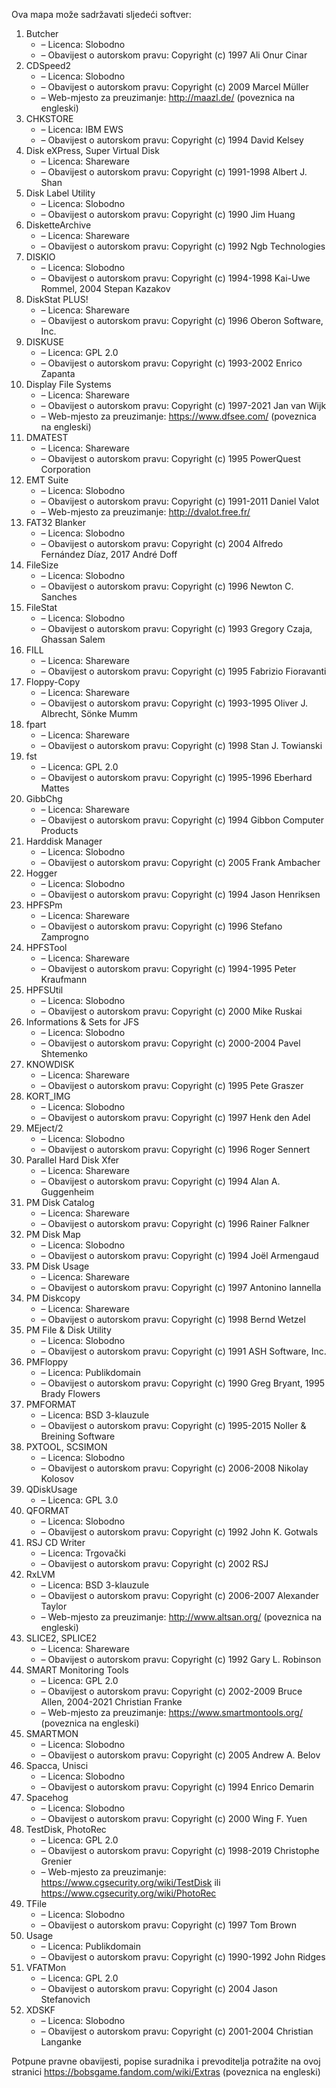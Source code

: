 ﻿Ova mapa može sadržavati sljedeći softver:

1. Butcher
   - – Licenca: Slobodno
   - – Obavijest o autorskom pravu: Copyright (c) 1997 Ali Onur Cinar
2. CDSpeed2
   - – Licenca: Slobodno
   - – Obavijest o autorskom pravu: Copyright (c) 2009 Marcel Müller
   - – Web-mjesto za preuzimanje: http://maazl.de/ (poveznica na engleski)
3. CHKSTORE
   - – Licenca: IBM EWS
   - – Obavijest o autorskom pravu: Copyright (c) 1994 David Kelsey
4. Disk eXPress, Super Virtual Disk
   - – Licenca: Shareware
   - – Obavijest o autorskom pravu: Copyright (c) 1991-1998 Albert J. Shan
5. Disk Label Utility
   - – Licenca: Slobodno
   - – Obavijest o autorskom pravu: Copyright (c) 1990 Jim Huang
6. DisketteArchive
   - – Licenca: Shareware
   - – Obavijest o autorskom pravu: Copyright (c) 1992 Ngb Technologies
7. DISKIO
   - – Licenca: Slobodno
   - – Obavijest o autorskom pravu: Copyright (c) 1994-1998 Kai-Uwe Rommel, 2004 Stepan Kazakov
8. DiskStat PLUS!
   - – Licenca: Shareware
   - – Obavijest o autorskom pravu: Copyright (c) 1996 Oberon Software, Inc.
9. DISKUSE
   - – Licenca: GPL 2.0
   - – Obavijest o autorskom pravu: Copyright (c) 1993-2002 Enrico Zapanta
10. Display File Systems
    - – Licenca: Shareware
    - – Obavijest o autorskom pravu: Copyright (c) 1997-2021 Jan van Wijk
    - – Web-mjesto za preuzimanje: https://www.dfsee.com/ (poveznica na engleski)
11. DMATEST
    - – Licenca: Shareware
    - – Obavijest o autorskom pravu: Copyright (c) 1995 PowerQuest Corporation
12. EMT Suite
    - – Licenca: Slobodno
    - – Obavijest o autorskom pravu: Copyright (c) 1991-2011 Daniel Valot
    - – Web-mjesto za preuzimanje: http://dvalot.free.fr/
13. FAT32 Blanker
    - – Licenca: Slobodno
    - – Obavijest o autorskom pravu: Copyright (c) 2004 Alfredo Fernández Díaz, 2017 André Doff
14. FileSize
    - – Licenca: Slobodno
    - – Obavijest o autorskom pravu: Copyright (c) 1996 Newton C. Sanches
15. FileStat
    - – Licenca: Slobodno
    - – Obavijest o autorskom pravu: Copyright (c) 1993 Gregory Czaja, Ghassan Salem
16. FILL
    - – Licenca: Shareware
    - – Obavijest o autorskom pravu: Copyright (c) 1995 Fabrizio Fioravanti
17. Floppy-Copy
    - – Licenca: Shareware
    - – Obavijest o autorskom pravu: Copyright (c) 1993-1995 Oliver J. Albrecht, Sönke Mumm
18. fpart
    - – Licenca: Shareware
    - – Obavijest o autorskom pravu: Copyright (c) 1998 Stan J. Towianski
19. fst
    - – Licenca: GPL 2.0
    - – Obavijest o autorskom pravu: Copyright (c) 1995-1996 Eberhard Mattes
20. GibbChg
    - – Licenca: Shareware
    - – Obavijest o autorskom pravu: Copyright (c) 1994 Gibbon Computer Products
21. Harddisk Manager
    - – Licenca: Slobodno
    - – Obavijest o autorskom pravu: Copyright (c) 2005 Frank Ambacher
22. Hogger
    - – Licenca: Slobodno
    - – Obavijest o autorskom pravu: Copyright (c) 1994 Jason Henriksen
23. HPFSPm
    - – Licenca: Shareware
    - – Obavijest o autorskom pravu: Copyright (c) 1996 Stefano Zamprogno
24. HPFSTool
    - – Licenca: Shareware
    - – Obavijest o autorskom pravu: Copyright (c) 1994-1995 Peter Kraufmann
25. HPFSUtil
    - – Licenca: Slobodno
    - – Obavijest o autorskom pravu: Copyright (c) 2000 Mike Ruskai
26. Informations & Sets for JFS
    - – Licenca: Slobodno
    - – Obavijest o autorskom pravu: Copyright (c) 2000-2004 Pavel Shtemenko
27. KNOWDISK
    - – Licenca: Shareware
    - – Obavijest o autorskom pravu: Copyright (c) 1995 Pete Graszer
28. KORT_IMG
    - – Licenca: Slobodno
    - – Obavijest o autorskom pravu: Copyright (c) 1997 Henk den Adel
29. MEject/2
    - – Licenca: Slobodno
    - – Obavijest o autorskom pravu: Copyright (c) 1996 Roger Sennert
30. Parallel Hard Disk Xfer
    - – Licenca: Shareware
    - – Obavijest o autorskom pravu: Copyright (c) 1994 Alan A. Guggenheim
31. PM Disk Catalog
    - – Licenca: Shareware
    - – Obavijest o autorskom pravu: Copyright (c) 1996 Rainer Falkner
32. PM Disk Map
    - – Licenca: Slobodno
    - – Obavijest o autorskom pravu: Copyright (c) 1994 Joël Armengaud
33. PM Disk Usage
    - – Licenca: Shareware
    - – Obavijest o autorskom pravu: Copyright (c) 1997 Antonino Iannella
34. PM Diskcopy
    - – Licenca: Shareware
    - – Obavijest o autorskom pravu: Copyright (c) 1998 Bernd Wetzel
35. PM File & Disk Utility
    - – Licenca: Slobodno
    - – Obavijest o autorskom pravu: Copyright (c) 1991 ASH Software, Inc.
36. PMFloppy
    - – Licenca: Publikdomain
    - – Obavijest o autorskom pravu: Copyright (c) 1990 Greg Bryant, 1995 Brady Flowers
37. PMFORMAT
    - – Licenca: BSD 3-klauzule
    - – Obavijest o autorskom pravu: Copyright (c) 1995-2015 Noller & Breining Software
38. PXTOOL, SCSIMON
    - – Licenca: Slobodno
    - – Obavijest o autorskom pravu: Copyright (c) 2006-2008 Nikolay Kolosov
39. QDiskUsage
    - – Licenca: GPL 3.0
40. QFORMAT
    - – Licenca: Slobodno
    - – Obavijest o autorskom pravu: Copyright (c) 1992 John K. Gotwals
41. RSJ CD Writer
    - – Licenca: Trgovački
    - – Obavijest o autorskom pravu: Copyright (c) 2002 RSJ
42. RxLVM
    - – Licenca: BSD 3-klauzule
    - – Obavijest o autorskom pravu: Copyright (c) 2006-2007 Alexander Taylor
    - – Web-mjesto za preuzimanje: http://www.altsan.org/ (poveznica na engleski)
43. SLICE2, SPLICE2
    - – Licenca: Shareware
    - – Obavijest o autorskom pravu: Copyright (c) 1992 Gary L. Robinson
44. SMART Monitoring Tools
    - – Licenca: GPL 2.0
    - – Obavijest o autorskom pravu: Copyright (c) 2002-2009 Bruce Allen, 2004-2021 Christian Franke
    - – Web-mjesto za preuzimanje: https://www.smartmontools.org/ (poveznica na engleski)
45. SMARTMON
    - – Licenca: Slobodno
    - – Obavijest o autorskom pravu: Copyright (c) 2005 Andrew A. Belov
46. Spacca, Unisci
    - – Licenca: Slobodno
    - – Obavijest o autorskom pravu: Copyright (c) 1994 Enrico Demarin
47. Spacehog
    - – Licenca: Slobodno
    - – Obavijest o autorskom pravu: Copyright (c) 2000 Wing F. Yuen
48. TestDisk, PhotoRec
    - – Licenca: GPL 2.0
    - – Obavijest o autorskom pravu: Copyright (c) 1998-2019 Christophe Grenier
    - – Web-mjesto za preuzimanje: https://www.cgsecurity.org/wiki/TestDisk ili https://www.cgsecurity.org/wiki/PhotoRec
49. TFile
    - – Licenca: Slobodno
    - – Obavijest o autorskom pravu: Copyright (c) 1997 Tom Brown
50. Usage
    - – Licenca: Publikdomain
    - – Obavijest o autorskom pravu: Copyright (c) 1990-1992 John Ridges
51. VFATMon
    - – Licenca: GPL 2.0
    - – Obavijest o autorskom pravu: Copyright (c) 2004 Jason Stefanovich
52. XDSKF
    - – Licenca: Slobodno
    - – Obavijest o autorskom pravu: Copyright (c) 2001-2004 Christian Langanke

Potpune pravne obavijesti, popise suradnika i prevoditelja potražite na ovoj stranici https://bobsgame.fandom.com/wiki/Extras (poveznica na engleski)
